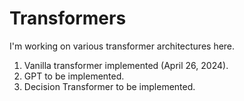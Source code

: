 # Transformers
I'm working on various transformer architectures here.

1. Vanilla transformer implemented (April 26, 2024).
2. GPT to be implemented.
3. Decision Transformer to be implemented.
